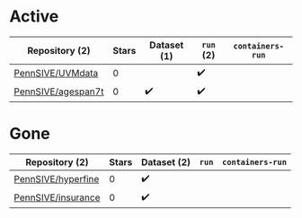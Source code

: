 # Active
| Repository (2) | Stars | Dataset (1) | `run` (2) | `containers-run` |
| --- | --- | --- | --- | --- |
| [PennSIVE/UVMdata](https://github.com/PennSIVE/UVMdata) | 0 |  | :heavy_check_mark: |  |
| [PennSIVE/agespan7t](https://github.com/PennSIVE/agespan7t) | 0 | :heavy_check_mark: | :heavy_check_mark: |  |

# Gone
| Repository (2) | Stars | Dataset (2) | `run` | `containers-run` |
| --- | --- | --- | --- | --- |
| [PennSIVE/hyperfine](https://github.com/PennSIVE/hyperfine) | 0 | :heavy_check_mark: |  |  |
| [PennSIVE/insurance](https://github.com/PennSIVE/insurance) | 0 | :heavy_check_mark: |  |  |

